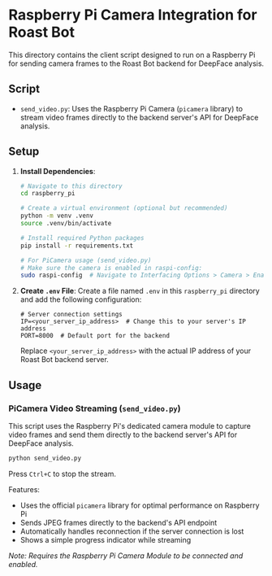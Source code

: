 # Raspberry Pi Camera Integration for Roast Bot

This directory contains the client script designed to run on a Raspberry Pi for sending camera frames to the Roast Bot backend for DeepFace analysis.

## Script

- `send_video.py`: Uses the Raspberry Pi Camera (`picamera` library) to stream video frames directly to the backend server's API for DeepFace analysis.

## Setup

1.  **Install Dependencies**:

    ```bash
    # Navigate to this directory
    cd raspberry_pi 
    
    # Create a virtual environment (optional but recommended)
    python -m venv .venv
    source .venv/bin/activate
    
    # Install required Python packages
    pip install -r requirements.txt
    
    # For PiCamera usage (send_video.py)
    # Make sure the camera is enabled in raspi-config:
    sudo raspi-config  # Navigate to Interfacing Options > Camera > Enable
    ```

2.  **Create `.env` File**:
    Create a file named `.env` in this `raspberry_pi` directory and add the following configuration:

    ```dotenv
    # Server connection settings
    IP=<your_server_ip_address>  # Change this to your server's IP address
    PORT=8000  # Default port for the backend
    ```

    Replace `<your_server_ip_address>` with the actual IP address of your Roast Bot backend server.

## Usage

### PiCamera Video Streaming (`send_video.py`)

This script uses the Raspberry Pi's dedicated camera module to capture video frames and send them directly to the backend server's API for DeepFace analysis.

```bash
python send_video.py
```

Press `Ctrl+C` to stop the stream.

Features:
- Uses the official `picamera` library for optimal performance on Raspberry Pi
- Sends JPEG frames directly to the backend's API endpoint
- Automatically handles reconnection if the server connection is lost
- Shows a simple progress indicator while streaming

*Note: Requires the Raspberry Pi Camera Module to be connected and enabled.* 